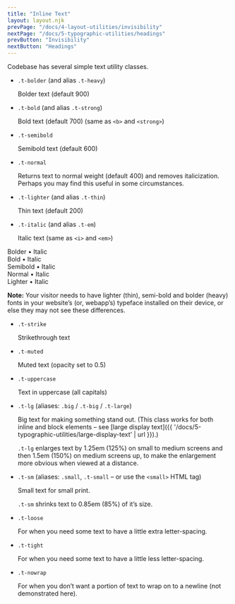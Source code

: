 ```yaml
---
title: "Inline Text"
layout: layout.njk
prevPage: "/docs/4-layout-utilities/invisibility"
nextPage: "/docs/5-typographic-utilities/headings"
prevButton: "Invisibility"
nextButton: "Headings"
---
```


Codebase has several simple text utility classes.

* <code>.t-bolder</code> (and alias <code>.t-heavy</code>)

    <span class="t-bolder">Bolder text (default 900)</span>

* <code>.t-bold</code> (and alias <code>.t-strong</code>)

    <span class="t-bold">Bold text (default 700)</span> (same as <code>&lt;b&gt;</code> and <code>&lt;strong&gt;</code>)

* <code>.t-semibold</code>

    <span class="t-semibold">Semibold text (default 600)</span>

* <code>.t-normal</code>

    <span class="t-bold t-italic">Returns text to normal weight (default 400) and removes italicization. <span class="t-normal">Perhaps you may find this useful</span> in some circumstances.</span>

* <code>.t-lighter</code> (and alias <code>.t-thin</code>)

    <span class="t-lighter">Thin text (default 200)</span>

* <code>.t-italic</code> (and alias <code>.t-em</code>)

    <span class="t-italic">Italic text</span> (same as <code>&lt;i&gt;</code> and <code>&lt;em&gt;</code>)

<span class="t-bolder">Bolder • <span class="t-italic">Italic</span></span><br>
<span class="t-bold">Bold • <span class="t-italic">Italic</span></span><br>
<span class="t-semibold">Semibold • <span class="t-italic">Italic</span></span><br>
<span class="t-normal">Normal • <span class="t-italic">Italic</span></span><br>
<span class="t-lighter">Lighter • <span class="t-italic">Italic</span></span>

**Note:** Your visitor needs to have lighter (thin), semi-bold and bolder (heavy) fonts in your website’s  (or, webapp’s) typeface installed on their device, or else they may not see these differences.

* <code>.t-strike</code>

    <span class="t-strike">Strikethrough text</span>

* <code>.t-muted</code>

    <span class="t-muted">Muted text (opacity set to 0.5)</span>

* <code>.t-uppercase</code>

    <span class="t-uppercase">Text in uppercase</span> (all capitals)

* <code>.t-lg</code> (aliases: `.big` / `.t-big` / `.t-large`)

    Big text for making <span class="t-lg">something</span> stand out. (This class works for both inline and block elements – see [large display text]({{ '/docs/5-typographic-utilities/large-display-text' | url }}).)

    `.t-lg` enlarges text by 1.25em (125%) on small to medium screens and then 1.5em (150%) on medium screens up, to make the enlargement more obvious when viewed at a distance.

* <code>.t-sm</code> (aliases: `.small`, `.t-small` – or use the `<small>` HTML tag)

    Small text for <span class="t-sm">small print</span>.

    `.t-sm` shrinks text to 0.85em (85%) of it’s size.

* <code>.t-loose</code>

    For when you need some text to have <span class="t-loose">a little extra letter-spacing</span>.

* <code>.t-tight</code>

    For when you need some text to have <span class="t-tight">a little less letter-spacing</span>.

* <code>.t-nowrap</code>

    For when you don’t want a portion of text to wrap on to a newline (not demonstrated here).